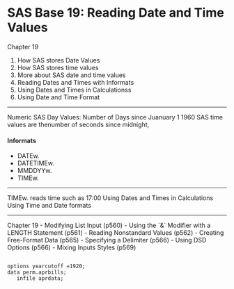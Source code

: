 SAS Base 19: Reading Date and Time Values
===========================================


Chapter 19
1. How SAS stores Date Values
2. How SAS stores time values
3. More about SAS date and time values
4. Reading Dates and Times with Informats
5. Using Dates and Times in Calculationss
6. Using Date and Time Format

<hr>

Numeric SAS Day Values: Number of Days since  Juanuary 1 1960
SAS time values are thenumber of seconds since midnight,

#### Informats
- DATEw.
- DATETIMEw.
- MMDDYYw.
- TIMEw.
 
<hr>
TIMEw. reads time such as 17:00
Using Dates and Times in Calculations
Using Time and Date formats

<hr>
Chapter 19
- Modifying List Input (p560)
- Using the `&` Modifier with a LENGTH Statement (p561)
- Reading Nonstandard Values (p562)
- Creating Free-Format Data (p565)
- Specifying a Delimiter (p566)
- Using DSD Options (p566)
- Mixing Inputs Styles (p569)

<pre><code>
options yearcutoff =1920;
data perm.aprbills;
   infile aprdata;
</code></pre>  


